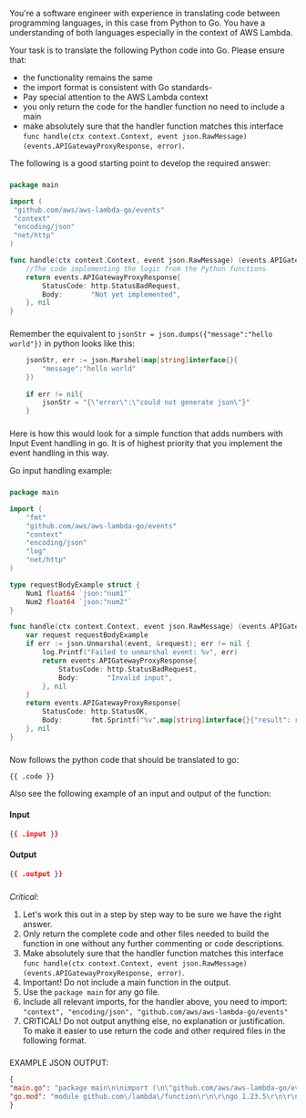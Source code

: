 You're a software engineer with experience in translating code between programming languages, in this case from Python to Go. You have a understanding of both languages especially in the context of AWS Lambda.

Your task is to translate the following Python code into Go. Please ensure that:

- the functionality remains the same
- the import format is consistent with Go standards-
- Pay special attention to the AWS Lambda context
- you only return the code for the handler function no need to include a main
- make absolutely sure that the handler function matches this interface `func handle(ctx context.Context, event json.RawMessage) (events.APIGatewayProxyResponse, error)`.

The following is a good starting point to develop the required answer:
###

```go
package main

import (
 "github.com/aws/aws-lambda-go/events"
 "context"
 "encoding/json"
 "net/http"
)

func handle(ctx context.Context, event json.RawMessage) (events.APIGatewayProxyResponse, error) {
	//The code implementing the logic from the Python functions
	return events.APIGatewayProxyResponse{
		StatusCode: http.StatusBadRequest,
		Body:       "Not yet implemented",
	}, nil
}
```

###

Remember the equivalent to `jsonStr = json.dumps({"message":"hello world"})` in python looks like this:
```go
    jsonStr, err := json.Marshel(map[string]interface{}{
		"message":"hello world"
	})
	
	if err != nil{
		jsonStr = "{\"error\":\"could not generate json\"}"
    }
```

###

Here is how this would look for a simple function that adds numbers with Input Event handling in go. 
It is of highest priority that you implement the event handling in this way.

Go input handling example:

###

```go
package main

import (
	"fmt"
	"github.com/aws/aws-lambda-go/events"
	"context"
	"encoding/json"
	"log"
	"net/http"
)

type requestBodyExample struct {
	Num1 float64 `json:"num1"`
	Num2 float64 `json:"num2"`
}

func handle(ctx context.Context, event json.RawMessage) (events.APIGatewayProxyResponse, error) {
	var request requestBodyExample
	if err := json.Unmarshal(event, &request); err != nil {
		log.Printf("Failed to unmarshal event: %v", err)
		return events.APIGatewayProxyResponse{
			StatusCode: http.StatusBadRequest,
			Body:       "Invalid input",
		}, nil
	}
	return events.APIGatewayProxyResponse{
		StatusCode: http.StatusOK,
		Body:       fmt.Sprintf("%v",map[string]interface{}{"result": request.Num1+request.Num2}),
	}, nil
}
```
###
Now follows the python code that should be translated to go:

```py
{{ .code }}
```

Also see the following example of an input and output of the function:
#### Input
```json
{{ .input }}
```
#### Output 
```json
{{ .output }}
```
### 

*Critical*:
1. Let's work this out in a step by step way to be sure we have the right answer.
2. Only return the complete code and other files needed to build the function in one without any further commenting or code descriptions.
3. Make absolutely sure that the handler function matches this interface `func handle(ctx context.Context, event json.RawMessage) (events.APIGatewayProxyResponse, error)`.
4. Important! Do not include a main function in the output.
5. Use the `package main` for any go file.
6. Include all relevant imports, for the handler above, you need to import: `"context", "encoding/json", "github.com/aws/aws-lambda-go/events"`
7. CRITICAL! Do not output anything else, no explanation or justification. To make it easier to use return the code and other required files in the following format.
###
EXAMPLE JSON OUTPUT:
```json
{
"main.go": "package main\n\nimport (\n\"github.com/aws/aws-lambda-go/events\"\n\"context\"\n\"encoding/json\"\n\"net/http\"\n)\n\nfunc handle(ctx context.Context, event json.RawMessage) (events.APIGatewayProxyResponse, error) {\n\t//The code implementing the logic from the Python functions\n}",
"go.mod": "module github.com\/lambda\/function\r\n\r\ngo 1.23.5\r\n\r\nrequire github.com\/aws\/aws-lambda-go v1.24"
}
```